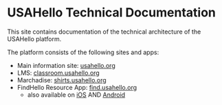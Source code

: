 # USAHello Technical Documentation

This site contains documentation of the technical architecture of the USAHello platform.

The platform consists of the following sites and apps:

- Main information site: [usahello.org](https://usahello.org)
- LMS: [classroom.usahello.org](https://classroom.usahello.org)
- Marchadise: [shirts.usahello.org](https://shirts.usahello.org)
- FindHello Resource App: [find.usahello.org](https://find.usahello.org)
	- also available on [iOS](https://apps.apple.com/us/app/findhello-immigrant-help/id1446325524) AND [Android](https://play.google.com/store/search?q=Findhello&c=apps)
